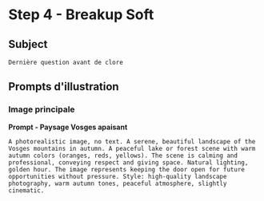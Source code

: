 # Step 4 - Breakup Soft

## Subject
```
Dernière question avant de clore
```

## Prompts d'illustration

### Image principale

**Prompt - Paysage Vosges apaisant**
```
A photorealistic image, no text. A serene, beautiful landscape of the Vosges mountains in autumn. A peaceful lake or forest scene with warm autumn colors (oranges, reds, yellows). The scene is calming and professional, conveying respect and giving space. Natural lighting, golden hour. The image represents keeping the door open for future opportunities without pressure. Style: high-quality landscape photography, warm autumn tones, peaceful atmosphere, slightly cinematic.
```

